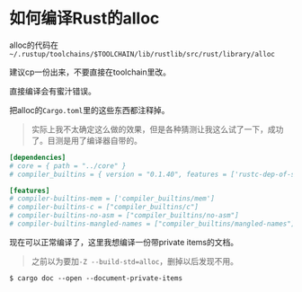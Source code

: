 # 如何编译Rust的alloc

alloc的代码在`~/.rustup/toolchains/$TOOLCHAIN/lib/rustlib/src/rust/library/alloc`

建议cp一份出来，不要直接在toolchain里改。

直接编译会有蜜汁错误。

把alloc的`Cargo.toml`里的这些东西都注释掉。

> 实际上我不太确定这么做的效果，但是各种猜测让我这么试了一下，成功了。目测是用了编译器自带的。

```toml
[dependencies]
# core = { path = "../core" }
# compiler_builtins = { version = "0.1.40", features = ['rustc-dep-of-std'] }

[features]
# compiler-builtins-mem = ['compiler_builtins/mem']
# compiler-builtins-c = ["compiler_builtins/c"]
# compiler-builtins-no-asm = ["compiler_builtins/no-asm"]
# compiler-builtins-mangled-names = ["compiler_builtins/mangled-names"]
```

现在可以正常编译了，这里我想编译一份带private items的文档。

> 之前以为要加`-Z --build-std=alloc`，删掉以后发现不用。

```
$ cargo doc --open --document-private-items
```

